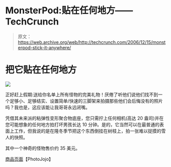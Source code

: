 # MonsterPod:贴在任何地方——TechCrunch

> 原文：<https://web.archive.org/web/http://techcrunch.com/2006/12/15/monsterpod-stick-it-anywhere/>

# 把它贴在任何地方

![](img/bc2944982979ed5b16b5fa33cba16d73.png)

正好赶上假期:送给你名单上所有怪物的完美礼物！厌倦了听他们说他们找不到一个足够小、足够结实、设置简单/快速的三脚架来拍摄那些他们会后悔没有的照片吗？我也是，这应该能让我哥哥永远闭嘴。

凭借其未来派的粘弹性变形聚合物底座，您只需拧上任何相机(高达 20 盎司)并在您可能想象的任何地方拍打坏男孩长达 10 分钟。是的，它当然可以在最普通的表面上工作，但我说的是在隆冬季节把这个东西倒挂在树枝上，拍一张难以捉摸的雪人的快照。

其中一个神奇的怪物售价约 35 美元。

[商品页面](https://web.archive.org/web/20210228215653/http://www.photojojo.com/store/awesomeness/monsterpod-mini-tripod/)【PhotoJojo】